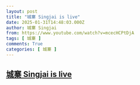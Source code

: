 ```yaml
---
layout: post
title: "城寨 Singjai is live"
date: 2025-01-31T14:48:03.000Z
author: 城寨 Singjai
from: https://www.youtube.com/watch?v=mcecHCPtDjA
tags: [ 城寨 ]
comments: True
categories: [ 城寨 ]
---
```

<!--1738334883000-->
[城寨 Singjai is live](https://www.youtube.com/watch?v=mcecHCPtDjA)
------

<div>

</div>
